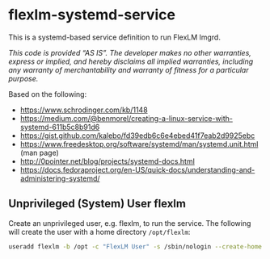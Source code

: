 # flexlm-systemd-service
This is a systemd-based service definition to run FlexLM lmgrd.

_This code is provided “AS IS”. The developer makes no other warranties, express or implied, 
and hereby disclaims all implied warranties, including any warranty of merchantability and 
warranty of fitness for a particular purpose._

Based on the following:
* https://www.schrodinger.com/kb/1148
* https://medium.com/@benmorel/creating-a-linux-service-with-systemd-611b5c8b91d6
* https://gist.github.com/kalebo/fd39edb6c6e4ebed41f7eab2d9925ebc
* https://www.freedesktop.org/software/systemd/man/systemd.unit.html (man page)
* http://0pointer.net/blog/projects/systemd-docs.html
* https://docs.fedoraproject.org/en-US/quick-docs/understanding-and-administering-systemd/

## Unprivileged (System) User flexlm
Create an unprivileged user, e.g. flexlm, to run the service. The following will create the user
with a home directory `/opt/flexlm`:
```bash
useradd flexlm -b /opt -c "FlexLM User" -s /sbin/nologin --create-home --system 
```
